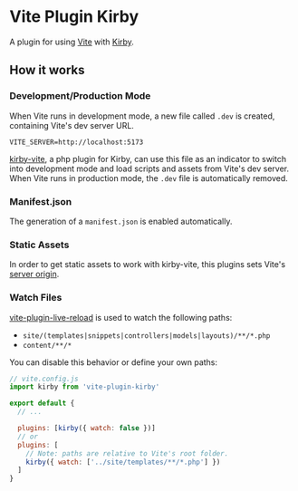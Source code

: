 # Vite Plugin Kirby

A plugin for using [Vite](https://github.com/vitejs/vite) with [Kirby](https://github.com/getkirby/kirby).

## How it works

### Development/Production Mode

When Vite runs in development mode, a new file called `.dev` is created, containing Vite's dev server URL.

```
VITE_SERVER=http://localhost:5173
```

[kirby-vite](https://github.com/arnoson/kirby-vite), a php plugin for Kirby, can use this file as an indicator to switch into development mode and load scripts and assets from Vite's dev server. When Vite runs in production mode, the `.dev` file is automatically removed.

### Manifest.json

The generation of a `manifest.json` is enabled automatically.

### Static Assets

In order to get static assets to work with kirby-vite, this plugins sets Vite's [server origin](https://vitejs.dev/config/server-options.html#server-origin).

### Watch Files

[vite-plugin-live-reload](https://github.com/arnoson/vite-plugin-live-reload) is used to watch the following paths:

- `site/(templates|snippets|controllers|models|layouts)/**/*.php`
- `content/**/*`

You can disable this behavior or define your own paths:

```js
// vite.config.js
import kirby from 'vite-plugin-kirby'

export default {
  // ...

  plugins: [kirby({ watch: false })]
  // or
  plugins: [
    // Note: paths are relative to Vite's root folder.
    kirby({ watch: ['../site/templates/**/*.php'] })
  ]
}
```
